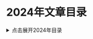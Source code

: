 2024年文章目录
===

<details>
<summary>点击展开2024年目录</summary>

* [01.Git修改某些提交的作者信息](./01_git_rebase_change_author/README.md)【草稿】
* [02.一次堆内存溢出的问题排查](./02_math_english/README.md)【】


</details>

